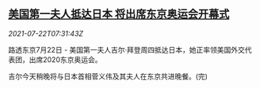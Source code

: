 <!--1626940862000-->
[美国第一夫人抵达日本 将出席东京奥运会开幕式](https://cn.reuters.com/article/usa-first-lady-visits-japan-0722-thur-idCNKBS2ES0KE)
------

<div><i>2021-07-22T07:31:43Z</i></div><p>路透东京7月22日 - 美国第一夫人吉尔·拜登周四抵达日本，她正率领美国外交代表团，出席2020东京奥运会。</p><p>吉尔今天稍晚将与日本首相菅义伟及其夫人在东京共进晚餐。(完)</p>
